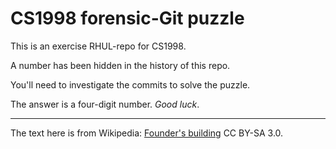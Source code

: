# CS1998 forensic-Git puzzle

This is an exercise RHUL-repo for CS1998.

A number has been hidden in the history of this repo.

You'll need to investigate the commits to solve the puzzle.

The answer is a four-digit number. *Good luck*.


---

The text here is from Wikipedia:
[Founder's building](https://en.wikipedia.org/wiki/Founder%27s_Building)
CC BY-SA 3.0.

